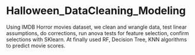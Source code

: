 # Halloween_DataCleaning_Modeling

Using IMDB Horror movies dataset, we clean and wrangle data, test linear assumptions, do corrections, run anova tests for feature selection, confirm selections with SKlearn.
At finally used RF, Decision Tree, KNN algorithms to predict movie scores. 
